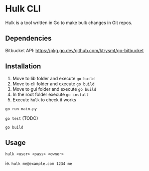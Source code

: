 # Hulk CLI

Hulk is a tool written in Go to make bulk changes in Git repos.

## Dependencies

Bitbucket API: https://pkg.go.dev/github.com/ktrysmt/go-bitbucket

## Installation

1. Move to lib folder and execute `go build`
2. Move to cli folder and execute `go build`
2. Move to gui folder and execute `go build`
3. In the root folder execute `go install`
4. Execute `hulk` to check it works

`go run main.py`

`go test` (TODO)

`go build`

## Usage

`hulk <user> <pass> <owner>`

ie. `hulk me@example.com 1234 me`